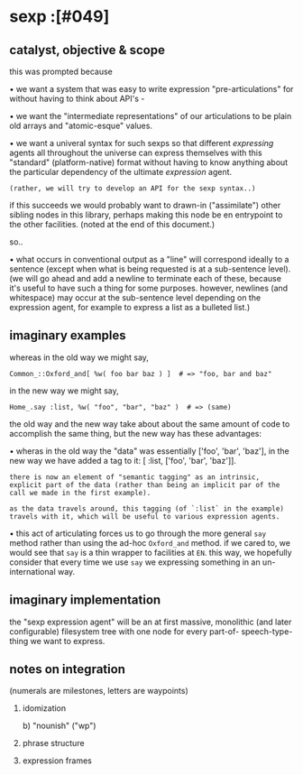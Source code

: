 # sexp :[#049]

## catalyst, objective & scope

this was prompted because

  • we want a system that was easy to write expression "pre-articulations"
    for without having to think about API's -

  • we want the "intermediate representations" of our articulations to be
    plain old arrays and "atomic-esque" values.

  • we want a univeral syntax for such sexps so that different *expressing*
    agents all throughout the universe can express themselves with this
    "standard" (platform-native) format without having to know anything
    about the particular dependency of the ultimate *expression* agent.

    (rather, we will try to develop an API for the sexp syntax..)


if this succeeds we would probably want to drawn-in ("assimilate") other
sibling nodes in this library, perhaps making this node be en entrypoint
to the other facilities. (noted at the end of this document.)

so..

  • what occurs in conventional output as a "line" will correspond
    ideally to a sentence (except when what is being requested is at a
    sub-sentence level). (we will go ahead and add a newline to
    terminate each of these, because it's useful to have such a thing
    for some purposes. however, newlines (and whitespace) may occur at
    the sub-sentence level depending on the expression agent, for
    example to express a list as a bulleted list.)




## imaginary examples

whereas in the old way we might say,

    Common_::Oxford_and[ %w( foo bar baz ) ]  # => "foo, bar and baz"


in the new way we might say,

    Home_.say :list, %w( "foo", "bar", "baz" )  # => (same)


the old way and the new way take about about the same amount of code to
accomplish the same thing, but the new way has these advantages:

  • wheras in the old way the "data" was essentially ['foo', 'bar', 'baz'],
    in the new way we have added a tag to it: [ :list, ['foo', 'bar', 'baz']].

    there is now an element of "semantic tagging" as an intrinsic,
    explicit part of the data (rather than being an implicit par of the
    call we made in the first example).

    as the data travels around, this tagging (of `:list` in the example)
    travels with it, which will be useful to various expression agents.

  • this act of articulating forces us to go through the more general
    `say` method rather than using the ad-hoc `Oxford_and` method. if we
    cared to, we would see that `say` is a thin wrapper to facilities at
    `EN`. this way, we hopefully consider that every time we use `say`
    we expressing something in an un-international way.




## imaginary implementation

the "sexp expression agent" will be an at first massive, monolithic (and
later configurable) filesystem tree with one node for every part-of-
speech-type-thing we want to express.




## notes on integration

  (numerals are milestones, letters are waypoints)

  1) idomization

     b) "nounish" ("wp")

  2) phrase structure

  3) expression frames
